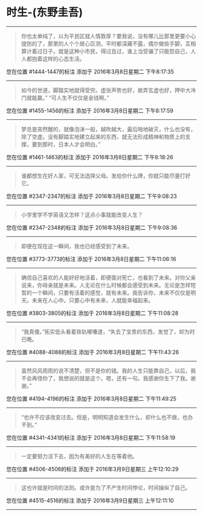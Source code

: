 # 时生-(东野圭吾)

---

> 你也太单纯了，以为平民区就人情敦厚？要我说，没有哪儿比那里更要小心提防的了，那里的人个个居心叵测，平时都深藏不露，偶尔做些手脚，互相算计着过日子。就是这种小市民，得过且过，谁上当受骗了只能怨自己，人人都抱着这样的心态生活。

您在位置 #1444-1447的标注 添加于 2016年3月8日星期二 下午8:17:35

---

> 如今的世道，脚踏实地就得受穷。虚张声势也好，故弄玄虚也好，押中大冷门就能赢。” “可人生不仅仅是金钱啊。”

您在位置 #1455-1456的标注 添加于 2016年3月8日星期二 下午8:17:59

---

> 梦总是突然醒的，就像泡沫一般，越吹越大，最后啪地破灭，什么也没有，除了空虚。没有脚踏实地建立起来的东西，就无法形成精神和物质上的支撑。要到那时，日本人才会明白。”

您在位置 #1461-1463的标注 添加于 2016年3月8日星期二 下午8:18:26

---

> 谁都想生在好人家，可无法选择父母。发给你什么牌，你就只能尽量打好它。

您在位置 #2347-2347的标注 添加于 2016年3月8日星期二 下午9:08:23

---

> 小学里学不学英语又怎样？这点小事就能改变人生？

您在位置 #2347-2348的标注 添加于 2016年3月8日星期二 下午9:08:36

---

> 即便在现在这一瞬间，我也已经感受到了未来。

您在位置 #3773-3773的标注 添加于 2016年3月8日星期二 下午11:06:16

---

> 确信自己喜欢的人能好好地活着，即便面对死亡，也看到了未来。对你父亲说来，你母亲就是未来。人无论在什么时候都会感受到未来。无论是怎样短暂的一个瞬间，只要有活着的感觉，就有未来。我告诉你，未来不仅仅是明天。未来在人心中。只要心中有未来，人就能幸福起来。

您在位置 #3803-3805的标注 添加于 2016年3月8日星期二 下午11:08:28

---

> “我真傻。”拓实低头看着铁轨嘟囔道，“失去了宝贵的东西，发觉了，却为时已晚。

您在位置 #4088-4088的标注 添加于 2016年3月8日星期二 下午11:43:26

---

> 虽然风风雨雨的说不清楚，但不是你的错。我的人生只能靠自己，以后，我不会再怪你了，我想说的就是这个。嗯，还有一句。我感谢你生下了我。谢谢。”

您在位置 #4194-4196的标注 添加于 2016年3月8日星期二 下午11:49:25

---

> “也许不应该改变过去。但是，明明知道会发生什么，却什么也不做，也办不到。”

您在位置 #4341-4341的标注 添加于 2016年3月8日星期二 下午11:58:19

---

> 一定要努力活下去，因为有美好的人生在等着他。

您在位置 #4506-4506的标注 添加于 2016年3月9日星期三 上午12:10:29

---

> 这也许就是时间的法则。或许是为了不产生时间悖论，时间操纵了自己。

您在位置 #4515-4516的标注 添加于 2016年3月9日星期三 上午12:11:10

---


